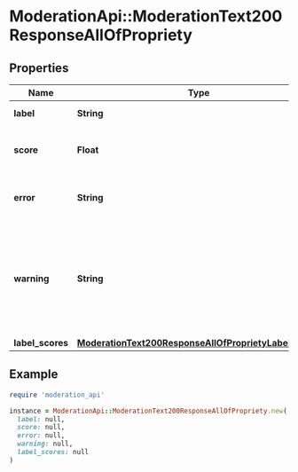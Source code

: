 # ModerationApi::ModerationText200ResponseAllOfPropriety

## Properties

| Name | Type | Description | Notes |
| ---- | ---- | ----------- | ----- |
| **label** | **String** | The label of the model | [optional] |
| **score** | **Float** | The confidence of the model | [optional] |
| **error** | **String** | Indicates an error with the model | [optional] |
| **warning** | **String** | Indicates a warning from the model, e.g. if the text is too short or long and the model might not be accurate | [optional] |
| **label_scores** | [**ModerationText200ResponseAllOfProprietyLabelScores**](ModerationText200ResponseAllOfProprietyLabelScores.md) |  | [optional] |

## Example

```ruby
require 'moderation_api'

instance = ModerationApi::ModerationText200ResponseAllOfPropriety.new(
  label: null,
  score: null,
  error: null,
  warning: null,
  label_scores: null
)
```

